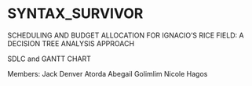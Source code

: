 # SYNTAX_SURVIVOR
SCHEDULING AND BUDGET ALLOCATION FOR IGNACIO’S RICE FIELD: A DECISION TREE ANALYSIS APPROACH

SDLC and GANTT CHART

Members:
Jack Denver Atorda
Abegail Golimlim
Nicole Hagos
